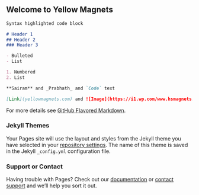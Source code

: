 ## Welcome to Yellow Magnets


```markdown
Syntax highlighted code block

# Header 1
## Header 2
### Header 3

- Bulleted
- List

1. Numbered
2. List

**Sairam** and _Prabhath_ and `Code` text

[Link](yellowmagnets.com) and ![Image](https://i1.wp.com/www.hsmagnets.com/wp-content/uploads/2016/04/Creative-U-shaped-Magnetic-Key-Holder-Chain-Hanging-Hook-Yellow.jpg?fit=500%2C500)
```

For more details see [GitHub Flavored Markdown](https://guides.github.com/features/mastering-markdown/).

### Jekyll Themes

Your Pages site will use the layout and styles from the Jekyll theme you have selected in your [repository settings](https://github.com/YellowMagnets/yellowmagnets.github.io/settings). The name of this theme is saved in the Jekyll `_config.yml` configuration file.

### Support or Contact

Having trouble with Pages? Check out our [documentation](https://help.github.com/categories/github-pages-basics/) or [contact support](https://github.com/contact) and we’ll help you sort it out.
